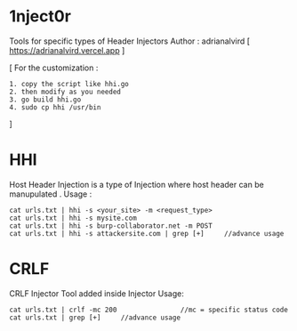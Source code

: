 # 1nject0r
Tools for specific types of Header Injectors
     Author  :  adrianalvird [ https://adrianalvird.vercel.app ]

[ For the customization :

    1. copy the script like hhi.go 
    2. then modify as you needed
    3. go build hhi.go 
    4. sudo cp hhi /usr/bin

]


# HHI
 Host Header Injection is a type of Injection where host header can be manupulated .
 Usage :
 
    cat urls.txt | hhi -s <your_site> -m <request_type>
    cat urls.txt | hhi -s mysite.com
    cat urls.txt | hhi -s burp-collaborator.net -m POST
    cat urls.txt | hhi -s attackersite.com | grep [+]     //advance usage

# CRLF
CRLF Injector Tool added inside Injector 
Usage: 

    cat urls.txt | crlf -mc 200                //mc = specific status code 
    cat urls.txt | grep [+]     //advance usage  
    
    

#
